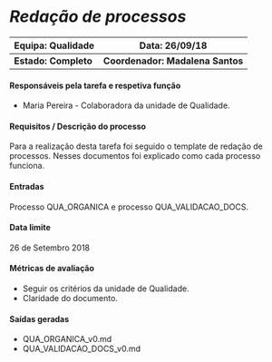 # **_Redação de processos_**

| Equipa: Qualidade | Data: 26/09/18 
| ------ | ------ | 
| **Estado: Completo** |  **Coordenador: Madalena Santos**|

#### **Responsáveis pela tarefa e respetiva função**
  * Maria Pereira - Colaboradora da unidade de Qualidade.
 
#### **Requisitos / Descrição do processo**
Para a realização desta tarefa foi seguido o template de redação de processos. Nesses documentos foi explicado como cada processo funciona.

#### **Entradas**
Processo QUA_ORGANICA e processo QUA_VALIDACAO_DOCS.

#### **Data limite**
26 de Setembro 2018

#### **Métricas de avaliação**
* Seguir os critérios da unidade de Qualidade.
* Claridade do documento. 

#### **Saídas geradas**
* QUA_ORGANICA_v0.md
* QUA_VALIDACAO_DOCS_v0.md
